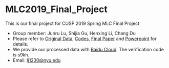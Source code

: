 # MLC2019_Final_Project
This is our final project for CUSP 2019 Spring MLC Final Project

- Group member: Junru Lu, Shijia Gu, Henxing Li, Chang Du
- Please refer to [Original Data](https://www.yelp.com/dataset/challenge), [Codes](https://github.com/LuJunru/MLC2019_Final_Project/tree/master/Codes), [Final Paper](https://github.com/LuJunru/MLC2019_Final_Project/blob/master/MLC_Final_Project_Paper.pdf) and [Powerpoint](https://github.com/LuJunru/MLC2019_Final_Project/blob/master/MLC_Final_Project.pptx) for details.
- We provide our processed data with [Baidu Cloud](https://pan.baidu.com/s/1KUVCBswhP3an0Zg0Hwc1bw). The verification code is s9kh.
- Email: lj1230@nyu.edu

